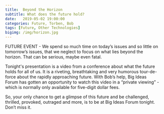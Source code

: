 ```yaml
---
title:  Beyond the Horizon
subtitle: What does the future hold?
date:   2019-05-02 19:00:00
categories: Future, Torben, Bob
tags: [Future, Other Technologies]
bigimg: /img/horizon.jpg
---
```


FUTURE EVENT - We spend so much time on today’s issues and so little on tomorrow’s issues, that we neglect to focus on what lies beyond the horizon. That can be serious, maybe even fatal. 

Tonight's presentation is a video from a conference about what the future holds for all of us. It is a riveting, breathtaking and very humorous tour-de-force about the rapidly approaching future. With Bob’s help, Big Ideas Forum has gotten an opportunity to watch this video in a “private viewing” - which is normally only available for five-digit dollar fees. 

So, your only chance to get a glimpse of this future and be challenged, thrilled, provoked, outraged and more,  is to be at Big Ideas Forum tonight. Don’t miss it.